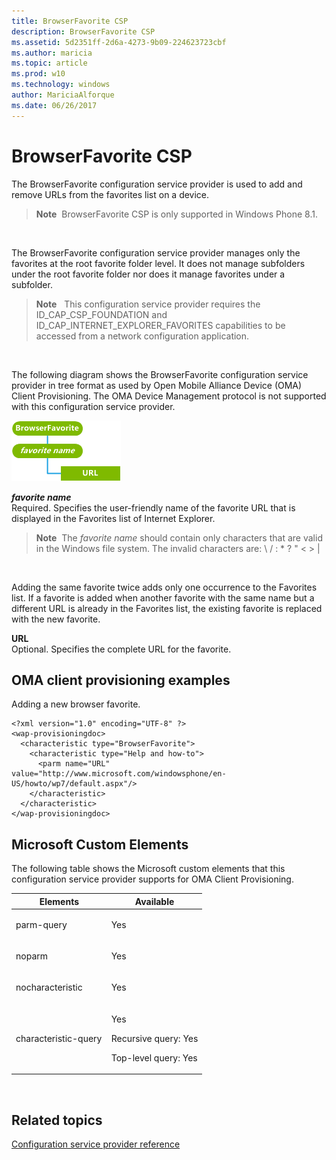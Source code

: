```yaml
---
title: BrowserFavorite CSP
description: BrowserFavorite CSP
ms.assetid: 5d2351ff-2d6a-4273-9b09-224623723cbf
ms.author: maricia
ms.topic: article
ms.prod: w10
ms.technology: windows
author: MariciaAlforque
ms.date: 06/26/2017
---
```


# BrowserFavorite CSP


The BrowserFavorite configuration service provider is used to add and remove URLs from the favorites list on a device.

> **Note**  BrowserFavorite CSP is only supported in Windows Phone 8.1.

 

The BrowserFavorite configuration service provider manages only the favorites at the root favorite folder level. It does not manage subfolders under the root favorite folder nor does it manage favorites under a subfolder.

> **Note**  
This configuration service provider requires the ID\_CAP\_CSP\_FOUNDATION and ID\_CAP\_INTERNET\_EXPLORER\_FAVORITES capabilities to be accessed from a network configuration application.

 

The following diagram shows the BrowserFavorite configuration service provider in tree format as used by Open Mobile Alliance Device (OMA) Client Provisioning. The OMA Device Management protocol is not supported with this configuration service provider.

![browserfavorite csp (cp)](images/provisioning-csp-browserfavorite-cp.png)

<a href="" id="favorite-name-------------"></a>***favorite name***   
Required. Specifies the user-friendly name of the favorite URL that is displayed in the Favorites list of Internet Explorer.

> **Note**  The *favorite name* should contain only characters that are valid in the Windows file system. The invalid characters are: \\ / : \* ? " < > |

 

Adding the same favorite twice adds only one occurrence to the Favorites list. If a favorite is added when another favorite with the same name but a different URL is already in the Favorites list, the existing favorite is replaced with the new favorite.

<a href="" id="url"></a>**URL**  
Optional. Specifies the complete URL for the favorite.

## OMA client provisioning examples


Adding a new browser favorite.

``` syntax
<?xml version="1.0" encoding="UTF-8" ?>
<wap-provisioningdoc>
  <characteristic type="BrowserFavorite">
    <characteristic type="Help and how-to">
      <parm name="URL" value="http://www.microsoft.com/windowsphone/en-US/howto/wp7/default.aspx"/>
    </characteristic>
  </characteristic>
</wap-provisioningdoc>
```

## Microsoft Custom Elements


The following table shows the Microsoft custom elements that this configuration service provider supports for OMA Client Provisioning.

<table>
<colgroup>
<col width="50%" />
<col width="50%" />
</colgroup>
<thead>
<tr class="header">
<th>Elements</th>
<th>Available</th>
</tr>
</thead>
<tbody>
<tr class="odd">
<td><p>parm-query</p></td>
<td><p>Yes</p></td>
</tr>
<tr class="even">
<td><p>noparm</p></td>
<td><p>Yes</p></td>
</tr>
<tr class="odd">
<td><p>nocharacteristic</p></td>
<td><p>Yes</p></td>
</tr>
<tr class="even">
<td><p>characteristic-query</p></td>
<td><p>Yes</p>
<p>Recursive query: Yes</p>
<p>Top-level query: Yes</p></td>
</tr>
</tbody>
</table>

 

## Related topics


[Configuration service provider reference](configuration-service-provider-reference.md)

 

 






